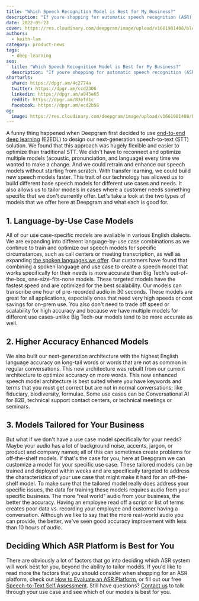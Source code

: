 ```yaml
---
title: "Which Speech Recognition Model is Best for My Business?"
description: "If youre shopping for automatic speech recognition (ASR), you have options. Learn some of the features that make Deepgram the best choice."
date: 2022-05-23
cover: https://res.cloudinary.com/deepgram/image/upload/v1661981408/blog/best-speech-recognition-model-business/which-speech-model-best-for-biz-thumb-554x220%402x.png
authors:
  - keith-lam
category: product-news
tags:
  - deep-learning
seo:
  title: "Which Speech Recognition Model is Best for My Business?"
  description: "If youre shopping for automatic speech recognition (ASR), you have options. Learn some of the features that make Deepgram the best choice."
shorturls:
  share: https://dpgr.am/4c2774a
  twitter: https://dpgr.am/ccd2306
  linkedin: https://dpgr.am/a945e65
  reddit: https://dpgr.am/83efd1c
  facebook: https://dpgr.am/ecd2b58
og:
  image: https://res.cloudinary.com/deepgram/image/upload/v1661981408/blog/best-speech-recognition-model-business/which-speech-model-best-for-biz-thumb-554x220%402x.png
---
```


A funny thing happened when Deepgram first decided to use [end-to-end deep learning](https://blog.deepgram.com/deep-learning-speech-recognition/) (E2EDL) to design our next-generation speech-to-text (STT) solution. We found that this approach was hugely flexible and easier to optimize than traditional STT. We didn't have to reconnect and optimize multiple models (acoustic, pronunciation, and language) every time we wanted to make a change. And we could retrain and enhance our speech models without starting from scratch. With transfer learning, we could build new speech models faster. This trait of our technology has allowed us to build different base speech models for different use cases and needs. It also allows us to tailor models in cases where a customer needs something specific that we don't currently offer. Let's take a look at the two types of models that we offer here at Deepgram and what each is good for.

## 1\. Language-by-Use Case Models

All of our use case-specific models are available in various English dialects. We are expanding into different language-by-use case combinations as we continue to train and optimize our speech models for specific circumstances, such as call centers or meeting transcription, as well as expanding [the spoken languages we offer](https://deepgram.com/product/languages/). Our customers have found that combining a spoken language and use case to create a speech model that works specifically for their needs is more accurate than Big Tech's out-of-the-box, one-size-fits-none models. These targeted models have the fastest speed and are optimized for the best scalability. Our models can transcribe one hour of pre-recorded audio in 30 seconds. These models are great for all applications, especially ones that need very high speeds or cost savings for on-prem use. You also don't need to trade off speed or scalability for high accuracy and because we have multiple models for different use cases-unlike Big Tech-our models tend to be more accurate as well.




## 2\. Higher Accuracy Enhanced Models

We also built our next-generation architecture with the highest English language accuracy on long-tail words or words that are not as common in regular conversations. This new architecture was rebuilt from our current architecture to optimize accuracy on more words.  This new enhanced speech model architecture is best suited where you have keywords and terms that you must get correct but are not in normal conversations; like fiduciary, biodiversity, formulae. Some use cases can be Conversational AI for B2B, technical support contact centers, or technical meetings or seminars.

## 3\. Models Tailored for Your Business

But what if we don't have a use case model specifically for your needs? Maybe your audio has a lot of background noise, accents, jargon, or product and company names; all of this can sometimes create problems for off-the-shelf models. If that's the case for you, here at Deepgram we can customize a model for your specific use case. These tailored models can be trained and deployed within weeks and are specifically targeted to address the characteristics of your use case that might make it hard for an off-the-shelf model. To make sure that the tailored model really does address your specific issues, the data for training these models requires audio from your specific business. The more "real world" audio from your business, the better the accuracy. Having an employee read off a script or list of terms creates poor data vs. recording your employee and customer having a conversation. Although we like to say that the more real-world audio you can provide, the better, we've seen good accuracy improvement with less than 10 hours of audio.

## Deciding Which ASR Platform is Best for You

There are obviously a lot of factors that go into deciding which ASR system will work best for you, beyond the ability to tailor models. If you'd like to read more the factors that you should consider when shopping for an ASR platform, check out [How to Evaluate an ASR Platform](https://offers.deepgram.com/how-to-evaluate-deep-learning-asr-platform-solution-brief), or fill out our free [Speech-to-Text Self Assessment](https://deepgram.typeform.com/to/d3zTk2eI). Still have questions? [Contact us](https://deepgram.com/contact-us) to talk through your use case and see which of our models is best for you.
